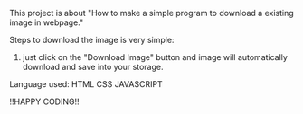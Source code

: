 This project is about "How to make a simple program to download a existing image in webpage."

Steps to download the image is very simple:
1. just click on the "Download Image" button and image will automatically download and save into your storage.

Language used:
HTML
CSS
JAVASCRIPT

!!HAPPY CODING!!
